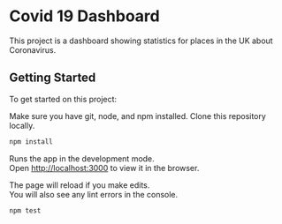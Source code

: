 # Covid 19 Dashboard

This project is a dashboard showing statistics for places in the UK about Coronavirus.


## Getting Started

To get started on this project:

Make sure you have git, node, and npm installed.
Clone this repository locally.

```bash
npm install
```

Runs the app in the development mode.\
Open [http://localhost:3000](http://localhost:3000) to view it in the browser.

The page will reload if you make edits.\
You will also see any lint errors in the console.

```bash
npm test
```
